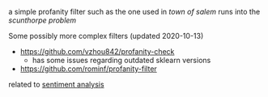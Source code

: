 a simple profanity filter such as the one used in *town of salem* runs into the *scunthorpe problem*

Some possibly more complex filters (updated 2020-10-13)

* https://github.com/vzhou842/profanity-check
  * has some issues regarding outdated sklearn versions
* https://github.com/rominf/profanity-filter

related to [sentiment analysis](sentiment%20analysis.md)
